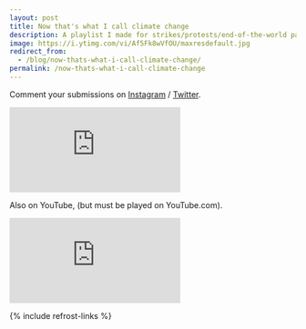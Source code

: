 ```yaml
---
layout: post
title: Now that's what I call climate change
description: A playlist I made for strikes/protests/end-of-the-world parties
image: https://i.ytimg.com/vi/Af5Fk8wVfOU/maxresdefault.jpg
redirect_from:
  - /blog/now-thats-what-i-call-climate-change/
permalink: /now-thats-what-i-call-climate-change
---
```


Comment your submissions on [Instagram](https://www.instagram.com/p/B1wV0HJgzf1/) / [Twitter](https://twitter.com/realolifrost/status/1167354493547241472).

<div class="youtube-player">
<iframe src="https://open.spotify.com/embed/playlist/23fLtnKUaco7zaQgqmvnfh" frameborder="0" allowtransparency="true" allow="encrypted-media"></iframe>
</div>

Also on YouTube, (but must be played on YouTube.com).
<div class="youtube-player">
<iframe src="https://www.youtube.com/embed/videoseries?list=PLg7ku87sG6NcajDCxKDK1FlEcm5JchLOj" frameborder="0" allow="accelerometer; autoplay; encrypted-media; gyroscope; picture-in-picture" allowfullscreen></iframe>
</div>

{% include refrost-links %}
